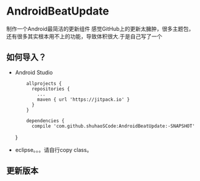 # AndroidBeatUpdate
制作一个Android最简洁的更新组件
感觉GitHub上的更新太臃肿，很多主题包，还有很多其实根本用不上的功能，导致体积很大.于是自己写了一个
## 如何导入？

* Android Studio

          allprojects {
            repositories {
              ...
              maven { url 'https://jitpack.io' }
            }
          }
  
          dependencies {
	        compile 'com.github.shuhaoSCode:AndroidBeatUpdate:-SNAPSHOT'
	}
  
* eclipse。。。请自行copy class。

## 更新版本
